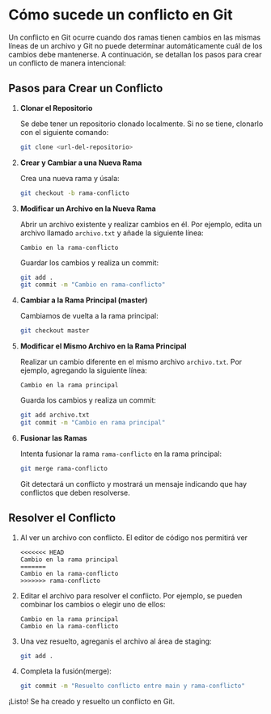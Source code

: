 # Cómo sucede un conflicto en Git

Un conflicto en Git ocurre cuando dos ramas tienen cambios en las mismas líneas de un archivo y Git no puede determinar automáticamente cuál de los cambios debe mantenerse. A continuación, se detallan los pasos para crear un conflicto de manera intencional:

## Pasos para Crear un Conflicto

1. **Clonar el Repositorio**
   
   Se debe tener un repositorio clonado localmente. Si no se tiene, clonarlo con el siguiente comando:

   ```bash
   git clone <url-del-repositorio>
   ```

2. **Crear y Cambiar a una Nueva Rama**
   
   Crea una nueva rama y úsala:

   ```bash
   git checkout -b rama-conflicto
   ```

3. **Modificar un Archivo en la Nueva Rama**
   
   Abrir un archivo existente y realizar cambios en él. Por ejemplo, edita un archivo llamado `archivo.txt` y añade la siguiente línea:

   ```
   Cambio en la rama-conflicto
   ```

   Guardar los cambios y realiza un commit:

   ```bash
   git add .
   git commit -m "Cambio en rama-conflicto"
   ```

4. **Cambiar a la Rama Principal (master)**
   
   Cambiamos de vuelta a la rama principal:

   ```bash
   git checkout master
   ```

5. **Modificar el Mismo Archivo en la Rama Principal**
   
   Realizar un cambio diferente en el mismo archivo `archivo.txt`. Por ejemplo, agregando la siguiente línea:

   ```
   Cambio en la rama principal
   ```

   Guarda los cambios y realiza un commit:

   ```bash
   git add archivo.txt
   git commit -m "Cambio en rama principal"
   ```

6. **Fusionar las Ramas**
   
   Intenta fusionar la rama `rama-conflicto` en la rama principal:

   ```bash
   git merge rama-conflicto
   ```

   Git detectará un conflicto y mostrará un mensaje indicando que hay conflictos que deben resolverse.

## Resolver el Conflicto

1. Al ver un archivo con conflicto. El editor de código nos permitirá ver

   ```
   <<<<<<< HEAD
   Cambio en la rama principal
   =======
   Cambio en la rama-conflicto
   >>>>>>> rama-conflicto
   ```

2. Editar el archivo para resolver el conflicto. Por ejemplo, se pueden combinar los cambios o elegir uno de ellos:

   ```
   Cambio en la rama principal
   Cambio en la rama-conflicto
   ```

3. Una vez resuelto, agreganis el archivo al área de staging:

   ```bash
   git add .
   ```

4. Completa la fusión(merge):

   ```bash
   git commit -m "Resuelto conflicto entre main y rama-conflicto"
   ```

¡Listo! Se ha creado y resuelto un conflicto en Git.
